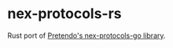 # nex-protocols-rs

Rust port of [Pretendo's nex-protocols-go library](https://github.com/PretendoNetwork/nex-protocols-go/tree/65ad52b9e42f23501fc3399c86c3ca21f443db63).
